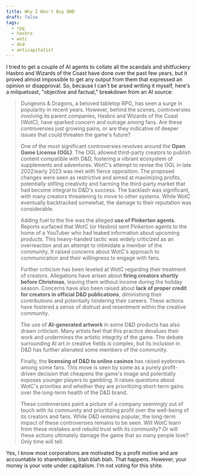 ```yaml
---
title: Why I Won't Buy DND
draft: false
tags:
  - rpg
  - hasbro
  - wotc
  - dnd
  - anticapitalist
---
```

 I tried to get a couple of AI agents to collate all the scandals and shitfuckery Hasbro and Wizards of the Coast have done over the past few years, but it proved almost impossible to get any output from them that expressed an opinion or disapproval. So, because I can't be arsed writing it myself, here's a milquetoast, "objective and factual," breakdown from an AI source:
 > Dungeons & Dragons, a beloved tabletop RPG, has seen a surge in popularity in recent years. However, behind the scenes, controversies involving its parent companies, Hasbro and Wizards of the Coast (WotC), have sparked concern and outrage among fans. Are these controversies just growing pains, or are they indicative of deeper issues that could threaten the game's future?  
>
> One of the most significant controversies revolves around the **Open Game License (OGL)**. The OGL allowed third-party creators to publish content compatible with D&D, fostering a vibrant ecosystem of supplements and adventures. WotC's attempt to revise the OGL in late 2022/early 2023 was met with fierce opposition. The proposed changes were seen as restrictive and aimed at maximizing profits, potentially stifling creativity and harming the third-party market that had become integral to D&D's success. The backlash was significant, with many creators threatening to move to other systems. While WotC eventually backtracked somewhat, the damage to their reputation was considerable.  
>
> Adding fuel to the fire was the alleged **use of Pinkerton agents**. Reports surfaced that WotC (or Hasbro) sent Pinkerton agents to the home of a YouTuber who had leaked information about upcoming products. This heavy-handed tactic was widely criticized as an overreaction and an attempt to intimidate a member of the community. It raised concerns about WotC's approach to communication and their willingness to engage with fans.
>
> Further criticism has been leveled at WotC regarding their treatment of creators. Allegations have arisen about **firing creators shortly before Christmas**, leaving them without income during the holiday season. Concerns have also been raised about **lack of proper credit for creators in official D&D publications**, diminishing their contributions and potentially hindering their careers. These actions have fostered a sense of distrust and resentment within the creative community.
>
> The use of **AI-generated artwork** in some D&D products has also drawn criticism. Many artists feel that this practice devalues their work and undermines the artistic integrity of the game. The debate surrounding AI art in creative fields is complex, but its inclusion in D&D has further alienated some members of the community.  
>
> Finally, the **licensing of D&D to online casinos** has raised eyebrows among some fans. This move is seen by some as a purely profit-driven decision that cheapens the game's image and potentially exposes younger players to gambling. It raises questions about WotC's priorities and whether they are prioritizing short-term gains over the long-term health of the D&D brand.
>
> These controversies paint a picture of a company seemingly out of touch with its community and prioritizing profit over the well-being of its creators and fans. While D&D remains popular, the long-term impact of these controversies remains to be seen. Will WotC learn from these mistakes and rebuild trust with its community? Or will these actions ultimately damage the game that so many people love? Only time will tell.

Yes, I know most corporations are motivated by a profit motive and are accountable to shareholders, blah blah blah. That happens. However, your money is your vote under capitalism. I'm not voting for this shite.